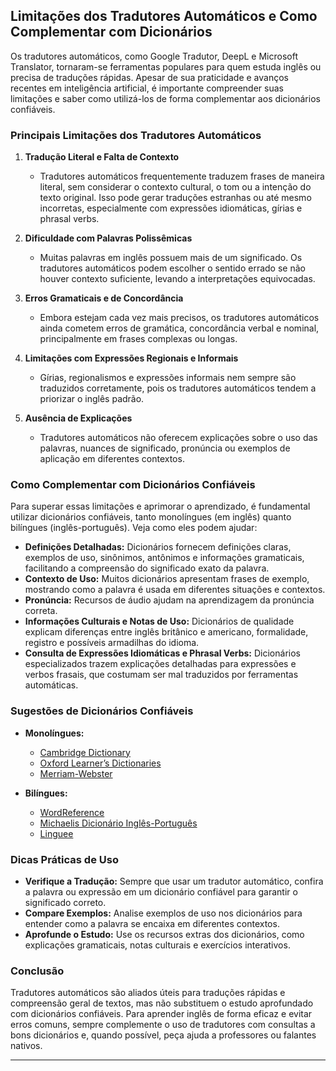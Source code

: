 
## Limitações dos Tradutores Automáticos e Como Complementar com Dicionários

Os tradutores automáticos, como Google Tradutor, DeepL e Microsoft Translator, tornaram-se ferramentas populares para quem estuda inglês ou precisa de traduções rápidas. Apesar de sua praticidade e avanços recentes em inteligência artificial, é importante compreender suas limitações e saber como utilizá-los de forma complementar aos dicionários confiáveis.

### Principais Limitações dos Tradutores Automáticos

1. **Tradução Literal e Falta de Contexto**
   - Tradutores automáticos frequentemente traduzem frases de maneira literal, sem considerar o contexto cultural, o tom ou a intenção do texto original. Isso pode gerar traduções estranhas ou até mesmo incorretas, especialmente com expressões idiomáticas, gírias e phrasal verbs.

2. **Dificuldade com Palavras Polissêmicas**
   - Muitas palavras em inglês possuem mais de um significado. Os tradutores automáticos podem escolher o sentido errado se não houver contexto suficiente, levando a interpretações equivocadas.

3. **Erros Gramaticais e de Concordância**
   - Embora estejam cada vez mais precisos, os tradutores automáticos ainda cometem erros de gramática, concordância verbal e nominal, principalmente em frases complexas ou longas.

4. **Limitações com Expressões Regionais e Informais**
   - Gírias, regionalismos e expressões informais nem sempre são traduzidos corretamente, pois os tradutores automáticos tendem a priorizar o inglês padrão.

5. **Ausência de Explicações**
   - Tradutores automáticos não oferecem explicações sobre o uso das palavras, nuances de significado, pronúncia ou exemplos de aplicação em diferentes contextos.

### Como Complementar com Dicionários Confiáveis

Para superar essas limitações e aprimorar o aprendizado, é fundamental utilizar dicionários confiáveis, tanto monolíngues (em inglês) quanto bilíngues (inglês-português). Veja como eles podem ajudar:

- **Definições Detalhadas:** Dicionários fornecem definições claras, exemplos de uso, sinônimos, antônimos e informações gramaticais, facilitando a compreensão do significado exato da palavra.
- **Contexto de Uso:** Muitos dicionários apresentam frases de exemplo, mostrando como a palavra é usada em diferentes situações e contextos.
- **Pronúncia:** Recursos de áudio ajudam na aprendizagem da pronúncia correta.
- **Informações Culturais e Notas de Uso:** Dicionários de qualidade explicam diferenças entre inglês britânico e americano, formalidade, registro e possíveis armadilhas do idioma.
- **Consulta de Expressões Idiomáticas e Phrasal Verbs:** Dicionários especializados trazem explicações detalhadas para expressões e verbos frasais, que costumam ser mal traduzidos por ferramentas automáticas.

### Sugestões de Dicionários Confiáveis

- **Monolíngues:**
  - [Cambridge Dictionary](https://dictionary.cambridge.org/)
  - [Oxford Learner’s Dictionaries](https://www.oxfordlearnersdictionaries.com/)
  - [Merriam-Webster](https://www.merriam-webster.com/)

- **Bilíngues:**
  - [WordReference](https://www.wordreference.com/)
  - [Michaelis Dicionário Inglês-Português](https://michaelis.uol.com.br/moderno-ingles/)
  - [Linguee](https://www.linguee.com.br/)

### Dicas Práticas de Uso

- **Verifique a Tradução:** Sempre que usar um tradutor automático, confira a palavra ou expressão em um dicionário confiável para garantir o significado correto.
- **Compare Exemplos:** Analise exemplos de uso nos dicionários para entender como a palavra se encaixa em diferentes contextos.
- **Aprofunde o Estudo:** Use os recursos extras dos dicionários, como explicações gramaticais, notas culturais e exercícios interativos.

### Conclusão

Tradutores automáticos são aliados úteis para traduções rápidas e compreensão geral de textos, mas não substituem o estudo aprofundado com dicionários confiáveis. Para aprender inglês de forma eficaz e evitar erros comuns, sempre complemente o uso de tradutores com consultas a bons dicionários e, quando possível, peça ajuda a professores ou falantes nativos.

---
```